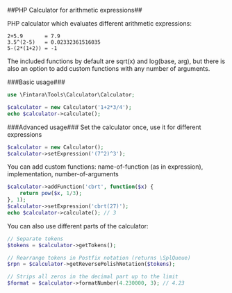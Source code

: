 ##PHP Calculator for arithmetic expressions##

PHP calculator which evaluates different arithmetic expressions:
```
2+5.9       = 7.9
3.5^(2-5)   = 0.02332361516035
5-(2*(1+2)) = -1
```

The included functions by default are sqrt(x) and log(base, arg), but
there is also an option to add custom functions with any number of arguments.

###Basic usage###
```php
use \Fintara\Tools\Calculator\Calculator;

$calculator = new Calculator('1+2*3/4');
echo $calculator->calculate();
```

###Advanced usage###
Set the calculator once, use it for different expressions
```php
$calculator = new Calculator();
$calculator->setExpression('(7^2)^3');
```

You can add custom functions:
name-of-function (as in expression), implementation, number-of-arguments
```php
$calculator->addFunction('cbrt', function($x) {
    return pow($x, 1/3);
}, 1);
$calculator->setExpression('cbrt(27)');
echo $calculator->calculate(); // 3
```

You can also use different parts of the calculator:
```php
// Separate tokens
$tokens = $calculator->getTokens();

// Rearrange tokens in Postfix notation (returns \SplQueue)
$rpn = $calculator->getReversePolishNotation($tokens);

// Strips all zeros in the decimal part up to the limit
$format = $calculator->formatNumber(4.230000, 3); // 4.23
```